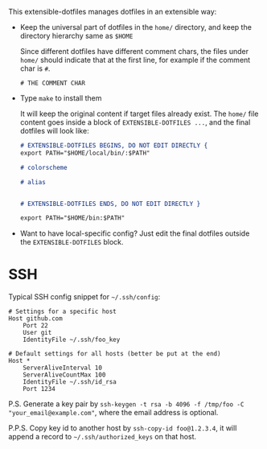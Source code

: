 This extensible-dotfiles manages dotfiles in an extensible way:
- Keep the universal part of dotfiles in the `home/` directory, and keep the directory
hierarchy same as `$HOME`

  Since different dotfiles have different comment chars, the files under `home/` should
  indicate that at the first line, for example if the comment char is `#`.

      # THE COMMENT CHAR

- Type `make` to install them

  It will keep the original content if target files already exist.
  The `home/` file content goes inside a block of `EXTENSIBLE-DOTFILES ...`,
  and the final dotfiles will look like:

  ```markdown
  # EXTENSIBLE-DOTFILES BEGINS, DO NOT EDIT DIRECTLY {
  export PATH="$HOME/local/bin/:$PATH"
  
  # colorscheme
  
  # alias
  
  
  # EXTENSIBLE-DOTFILES ENDS, DO NOT EDIT DIRECTLY }
  
  export PATH="$HOME/bin:$PATH"
  ```

- Want to have local-specific config? Just edit the final dotfiles outside the `EXTENSIBLE-DOTFILES` block.

# SSH

Typical SSH config snippet for `~/.ssh/config`:

    # Settings for a specific host
    Host github.com
        Port 22
        User git
        IdentityFile ~/.ssh/foo_key

    # Default settings for all hosts (better be put at the end)
    Host *
        ServerAliveInterval 10
        ServerAliveCountMax 100
        IdentityFile ~/.ssh/id_rsa
        Port 1234

P.S. Generate a key pair by `ssh-keygen -t rsa -b 4096 -f /tmp/foo -C "your_email@example.com"`, where the email address is optional.

P.P.S. Copy key id to another host by `ssh-copy-id foo@1.2.3.4`, it will append a record to `~/.ssh/authorized_keys` on that host.
